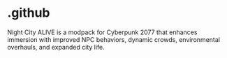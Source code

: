 # .github
Night City ALIVE is a modpack for Cyberpunk 2077 that enhances immersion with improved NPC behaviors, dynamic crowds, environmental overhauls, and expanded city life.
